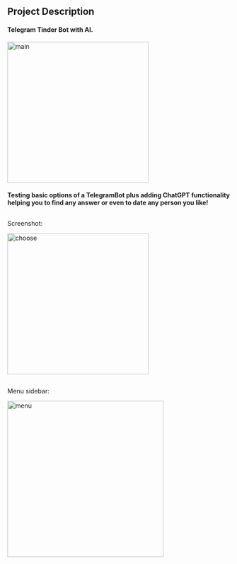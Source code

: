 ## Project Description

#### Telegram Tinder Bot with AI.
<img width="319" alt="main" src="https://github.com/KirillLukyanov2000/TinderTelegramBot/assets/101703819/1f049759-f4b0-4888-a942-f3b26a39941b">

#### Testing basic options of a TelegramBot plus adding ChatGPT functionality helping you to find any answer or even to date any person you like!

##
Screenshot:

<img width="319" alt="choose" src="https://github.com/KirillLukyanov2000/TinderTelegramBot/assets/101703819/268ae51b-bd4e-4af0-bcc7-a715e9db8eaa">

##
Menu sidebar:

<img width="353" alt="menu" src="https://github.com/KirillLukyanov2000/TinderTelegramBot/assets/101703819/ca39229b-29bc-476a-a1ce-764ef662ca15">

##

